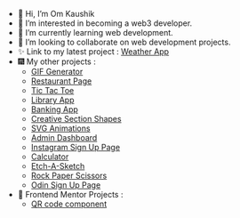 - 👋 Hi, I’m Om Kaushik 
- 👀 I’m interested in becoming a web3 developer.
- 🌱 I’m currently learning web development.
- 💞️ I’m looking to collaborate on web development projects.
- ✨ Link to my latest project : [Weather App](https://kaushikom.github.io/Weather-App/)  
- 🎆 My other projects :
  - [GIF Generator](https://kaushikom.github.io/GIF-Generator/)
  - [Restaurant Page](https://kaushikom.github.io/Restaurant-Page/) 
  -  [Tic Tac Toe](https://kaushikom.github.io/Tic-Tac-Toe/)
  - [Library App](https://kaushikom.github.io/Library-App/)
  -  [Banking App](https://kaushikom.github.io/Banking-App/)
  -  [Creative Section Shapes](https://kaushikom.github.io/Creative-Section-Shapes/)
  -  [SVG Animations](https://kaushikom.github.io/Simple-SVG-Animations/)  
  -  [Admin Dashboard](https://kaushikom.github.io/Admin-Dashboard/)
  -  [Instagram Sign Up Page](https://kaushikom.github.io/Sign-Up-Page/)
  -  [Calculator](https://kaushikom.github.io/Calculator-Neumorphic/)
  -  [Etch-A-Sketch](https://kaushikom.github.io/Etch-a-Sketch/) 
  -  [Rock Paper Scissors](https://kaushikom.github.io/Rock-Paper-Scissors/) 
  -  [Odin Sign Up Page](https://kaushikom.github.io/Odin-Sign-Up-Page/)
- 🧩 Frontend Mentor Projects : 
  - [QR code component](https://kaushikom.github.io/QR-Component/)
<!---
OmKaushik71/OmKaushik71 is a ✨ special ✨ repository because its `README.md` (this file) appears on your GitHub profile.
You can click the Preview link to take a look at your changes.
--->
